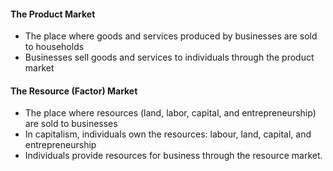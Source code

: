 #### The Product Market
- The place where goods and services produced by businesses are sold to households
- Businesses sell goods and services to individuals through the product market
#### The Resource (Factor) Market
- The place where resources (land, labor, capital, and entrepreneurship) are sold to businesses
- In capitalism, individuals own the resources: labour, land, capital, and entrepreneurship
- Individuals provide resources for business through the resource market.
